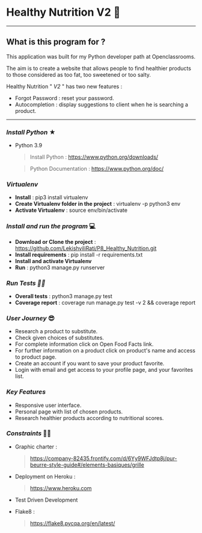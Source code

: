 # Healthy Nutrition V2 🍏

---


## What is this program for ? 

This application was built for my Python developer path at Openclassrooms.

The aim is to create a website that allows people to find healthier products to those considered as too fat, 
too sweetened or too salty.

Healthy Nutrition " *V2* " has two new features : 

* Forgot Password : reset your password.
* Autocompletion : display suggestions to client when he is searching a product.
___


### *Install Python* ★

- Python 3.9
  > Install Python : https://www.python.org/downloads/
  
  > Python Documentation : https://www.python.org/doc/
  
### *Virtualenv*

- **Install** : pip3 install virtualenv
- **Create Virtualenv folder in the project** : virtualenv -p python3 env
- **Activate Virtualenv** : source env/bin/activate


### *Install and run the program* 💻

- **Download or Clone the project** : https://github.com/LekishviliRati/P8_Healthy_Nutrition.git
- **Install requirements** : pip install -r requirements.txt
- **Install and activate Virtualenv**
- **Run** : python3 manage.py runserver

### *Run Tests 👨‍🔬*

- **Overall tests** : python3 manage.py test
- **Coverage report** : coverage run manage.py test -v 2 && coverage report

### *User Journey* 😎

- Research a product to substitute.
- Check given choices of substitutes.
- For complete information click on Open Food Facts link.
- For further information on a product click on product's name and access to product page. 
- Create an account if you want to save your product favorite.
- Login with email and get access to your profile page, and your favorites list.


### *Key Features* 

- Responsive user interface.
- Personal page with list of chosen products.
- Research healthier products according to nutritional scores.

### *Constraints* 👮‍♂️

- Graphic charter :
  > https://company-82435.frontify.com/d/6Yy9WFJdtp8j/pur-beurre-style-guide#/elements-basiques/grille

- Deployment on Heroku :
  > https://www.heroku.com
- Test Driven Development

- Flake8 :
  > https://flake8.pycqa.org/en/latest/
  
